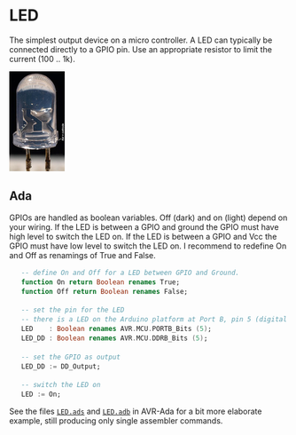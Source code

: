 # LED

The simplest output device on a micro controller. A LED can typically be connected directly to a GPIO pin. Use an appropriate resistor to limit the current (100 .. 1k).

![LED](LED_100.png)


## Ada

GPIOs are handled as boolean variables. Off (dark) and on (light) depend on your wiring. If the LED is between a GPIO and ground the GPIO must have high level to switch the LED on.  If the LED is between a GPIO and Vcc the GPIO must have low level to switch the LED on. I recommend to redefine On and Off as renamings of True and False.

```ada
   -- define On and Off for a LED between GPIO and Ground.
   function On return Boolean renames True;
   function Off return Boolean renames False;
   
   -- set the pin for the LED
   -- there is a LED on the Arduino platform at Port B, pin 5 (digital pin 13)
   LED    : Boolean renames AVR.MCU.PORTB_Bits (5);
   LED_DD : Boolean renames AVR.MCU.DDRB_Bits (5);
   
   -- set the GPIO as output
   LED_DD := DD_Output; 
   
   -- switch the LED on
   LED := On;
```

See the files [`LED.ads`](https://sourceforge.net/p/avr-ada/code/ci/master/tree/apps/delays/led.ads) and [`LED.adb`](https://sourceforge.net/p/avr-ada/code/ci/master/tree/apps/delays/led.adb) in AVR-Ada for a bit more elaborate example, still producing only single assembler commands.